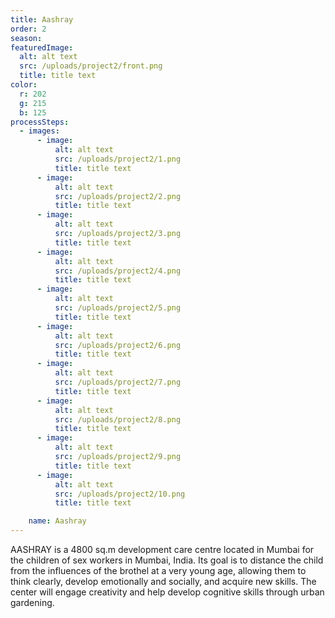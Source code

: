 ```yaml
---
title: Aashray
order: 2
season: 
featuredImage:
  alt: alt text
  src: /uploads/project2/front.png
  title: title text
color:
  r: 202
  g: 215
  b: 125
processSteps:
  - images:
      - image:
          alt: alt text
          src: /uploads/project2/1.png
          title: title text
      - image:
          alt: alt text
          src: /uploads/project2/2.png
          title: title text
      - image:
          alt: alt text
          src: /uploads/project2/3.png
          title: title text
      - image:
          alt: alt text
          src: /uploads/project2/4.png
          title: title text
      - image:
          alt: alt text
          src: /uploads/project2/5.png
          title: title text
      - image:
          alt: alt text
          src: /uploads/project2/6.png
          title: title text
      - image:
          alt: alt text
          src: /uploads/project2/7.png
          title: title text
      - image:
          alt: alt text
          src: /uploads/project2/8.png
          title: title text
      - image:
          alt: alt text
          src: /uploads/project2/9.png
          title: title text
      - image:
          alt: alt text
          src: /uploads/project2/10.png
          title: title text

    name: Aashray
---
```

AASHRAY is a 4800 sq.m development care centre located in Mumbai for the children of sex workers in Mumbai, India. Its goal is to distance the child from the influences of the brothel at a very young age, allowing them to think clearly, develop emotionally and socially, and acquire new skills. The center will engage creativity and help develop cognitive skills through urban gardening.  

